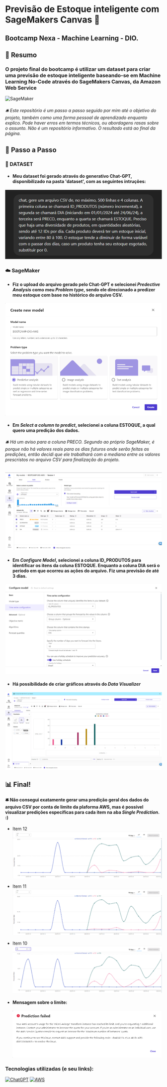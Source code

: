 # Previsão de Estoque inteligente com SageMakers Canvas 🤖

## Bootcamp Nexa - Machine Learning - DIO.

## 📖 Resumo

### O projeto final do bootcamp é utilizar um dataset para criar uma previsão de estoque inteligente baseando-se em Machine Learning No-Code através do SageMakers Canvas, da Amazon Web Service

![SageMaker](https://d2908q01vomqb2.cloudfront.net/da4b9237bacccdf19c0760cab7aec4a8359010b0/2023/11/16/AWS_Juxtaposer_Thumbnail_FINAL.png)

###### 🛎️ Este repositório é um passo a passo seguido por mim até o objetivo do projeto, também como uma forma pessoal de aprendizado enquanto explico. Pode haver erros em termos técnicos, ou abordagens rasas sobre o assunto. Não é um repositório informativo. O resultado está ao final da página.

## 🎯 Passo a Passo

### 📃 DATASET

- #### Meu dataset foi gerado através do generativo Chat-GPT, disponibilizado na pasta 'dataset', com as seguintes intruções:

![dataset-gpt](image.png)

### ☁️ SageMaker

- #### Fiz o upload do arquivo gerado pelo Chat-GPT e selecionei _Predective Analysis_ como meu _Problem type_, sendo ele direcionado a predizer meu estoque com base no histórico do arquivo CSV.

![SageMaker-new-model](image-2.png)

- #### Em _Select a column to predict_, selecionei a coluna ESTOQUE, a qual quero uma predição dos dados.

###### 🛎️ Há um aviso para a coluna PRECO. Segundo ao próprio SageMaker, é porque não há valores reais para os dias futuros onde serão feitas as predições, então decidi que ele trabalhará com a mediana entre os valores prescristos no arquivo CSV para finalização do projeto.

![SageMaker-predict](image-1.png)

- #### Em _Configure Model_, selecionei a coluna ID_PRODUTOS para identificar os itens da coluna ESTOQUE. Enquanto a coluna DIA será o período em que ocorreu as ações do arquivo. Fiz uma previsão de até 3 dias.

![SageMaker-configure-model](image-3.png)

- #### Há possibilidade de criar gráficos através do _Data Visualizer_

![alt text](image-4.png)

## 📊 Final!

#### 🛎️ Não consegui exatamente gerar uma predição geral dos dados do arquivo CSV por conta de limite da plaforma AWS, mas é possível visualizar predições específicas para cada item na aba _Single Prediction_. :)

- Item 12
  ![item-12](image-8.png)
- Item 11
  ![item-11](image-10.png)
- Item 10
  ![item-10t](image-9.png)

- #### Mensagem sobre o limite:
  ![alt text](image-7.png)

### Tecnologias utilizadas (e seu links):

[![ChatGPT](https://img.shields.io/badge/ChatGPT-74aa9c?style=for-the-badge&logo=openai&logoColor=white)](https://chat.openai.com/)
[![AWS](https://img.shields.io/badge/Amazon_AWS-FF9900?style=for-the-badge&logo=amazonaws&logoColor=white)](https://aws.amazon.com/pt/free/?)
